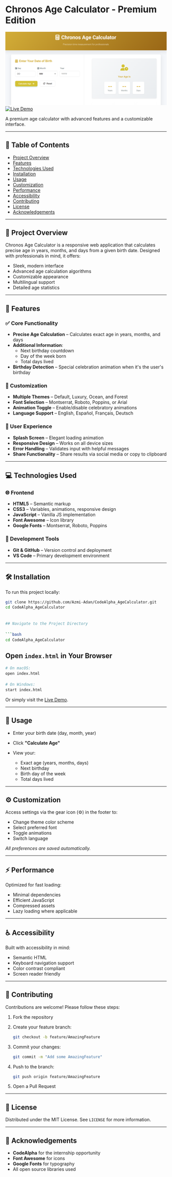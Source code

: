 # Chronos Age Calculator - Premium Edition

![Chronos Age Calculator Screenshot](./screenshot.png)  
[![Live Demo](https://img.shields.io/badge/Live-Demo-brightgreen)](https://azmi-adan.github.io/CodeAlpha_AgeCalculator/)

A premium age calculator with advanced features and a customizable interface.

---

## 📘 Table of Contents
- [Project Overview](#project-overview)
- [Features](#features)
- [Technologies Used](#technologies-used)
- [Installation](#installation)
- [Usage](#usage)
- [Customization](#customization)
- [Performance](#performance)
- [Accessibility](#accessibility)
- [Contributing](#contributing)
- [License](#license)
- [Acknowledgements](#acknowledgements)

---

## 🧩 Project Overview

Chronos Age Calculator is a responsive web application that calculates precise age in years, months, and days from a given birth date. Designed with professionals in mind, it offers:

- Sleek, modern interface  
- Advanced age calculation algorithms  
- Customizable appearance  
- Multilingual support  
- Detailed age statistics  

---

## 🚀 Features

### ✅ Core Functionality
- **Precise Age Calculation** – Calculates exact age in years, months, and days  
- **Additional Information**:
  - Next birthday countdown  
  - Day of the week born  
  - Total days lived  
- **Birthday Detection** – Special celebration animation when it's the user's birthday  

### 🎨 Customization
- **Multiple Themes** – Default, Luxury, Ocean, and Forest  
- **Font Selection** – Montserrat, Roboto, Poppins, or Arial  
- **Animation Toggle** – Enable/disable celebratory animations  
- **Language Support** – English, Español, Français, Deutsch  

### 🧠 User Experience
- **Splash Screen** – Elegant loading animation  
- **Responsive Design** – Works on all device sizes  
- **Error Handling** – Validates input with helpful messages  
- **Share Functionality** – Share results via social media or copy to clipboard  

---

## 💻 Technologies Used

### 🌐 Frontend
- **HTML5** – Semantic markup  
- **CSS3** – Variables, animations, responsive design  
- **JavaScript** – Vanilla JS implementation  
- **Font Awesome** – Icon library  
- **Google Fonts** – Montserrat, Roboto, Poppins  

### 🧰 Development Tools
- **Git & GitHub** – Version control and deployment  
- **VS Code** – Primary development environment  

---

## 🛠️ Installation

To run this project locally:

```bash
git clone https://github.com/Azmi-Adan/CodeAlpha_AgeCalculator.git
cd CodeAlpha_AgeCalculator


## Navigate to the Project Directory

```bash
cd CodeAlpha_AgeCalculator
```

## Open `index.html` in Your Browser

```bash
# On macOS:
open index.html

# On Windows:
start index.html
```

Or simply visit the [Live Demo](#).

---

## 🧪 Usage

* Enter your birth date (day, month, year)
* Click **"Calculate Age"**
* View your:

  * Exact age (years, months, days)
  * Next birthday
  * Birth day of the week
  * Total days lived

---

## ⚙️ Customization

Access settings via the gear icon (⚙️) in the footer to:

* Change theme color scheme
* Select preferred font
* Toggle animations
* Switch language

*All preferences are saved automatically.*

---

## ⚡️ Performance

Optimized for fast loading:

* Minimal dependencies
* Efficient JavaScript
* Compressed assets
* Lazy loading where applicable

---

## ♿️ Accessibility

Built with accessibility in mind:

* Semantic HTML
* Keyboard navigation support
* Color contrast compliant
* Screen reader friendly

---

## 📆 Contributing

Contributions are welcome! Please follow these steps:

1. Fork the repository
2. Create your feature branch:

   ```bash
   git checkout -b feature/AmazingFeature
   ```
3. Commit your changes:

   ```bash
   git commit -m "Add some AmazingFeature"
   ```
4. Push to the branch:

   ```bash
   git push origin feature/AmazingFeature
   ```
5. Open a Pull Request

---

## 📄 License

Distributed under the MIT License. See `LICENSE` for more information.

---

## 📏 Acknowledgements

* **CodeAlpha** for the internship opportunity
* **Font Awesome** for icons
* **Google Fonts** for typography
* All open source libraries used
